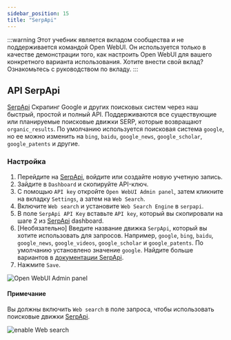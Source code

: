 ```yaml
---
sidebar_position: 15
title: "SerpApi"
---
```


:::warning
Этот учебник является вкладом сообщества и не поддерживается командой Open WebUI. Он используется только в качестве демонстрации того, как настроить Open WebUI для вашего конкретного варианта использования. Хотите внести свой вклад? Ознакомьтесь с руководством по вкладу.
:::

## API SerpApi

[SerpApi](https://serpapi.com/) Скрапинг Google и других поисковых систем через наш быстрый, простой и полный API. Поддерживаются все существующие или планируемые поисковые движки SERP, которые возвращают `organic_results`. По умолчанию используется поисковая система `google`, но ее можно изменить на `bing`, `baidu`, `google_news`, `google_scholar`, `google_patents` и другие.

### Настройка

1. Перейдите на [SerpApi](https://serpapi.com/), войдите или создайте новую учетную запись.
2. Зайдите в `Dashboard` и скопируйте API-ключ.
3. С помощью `API key` откройте `Open WebUI Admin panel`, затем кликните на вкладку `Settings`, а затем на `Web Search`.
4. Включите `Web search` и установите `Web Search Engine` в `serpapi`.
5. В поле `SerpApi API Key` вставьте `API key`, который вы скопировали на шаге 2 из [SerpApi](https://serpapi.com/) dashboard.
6. [Необязательно] Введите название движка `SerpApi`, который вы хотите использовать для запросов. Например, `google`, `bing`, `baidu`, `google_news`, `google_videos`, `google_scholar` и `google_patents`. По умолчанию установлено значение `google`. Найдите больше вариантов в [документации SerpApi](https://serpapi.com/dashboard).
7. Нажмите `Save`.

![Open WebUI Admin panel](/images/tutorial_serpapi_search.png)

#### Примечание

Вы должны включить `Web search` в поле запроса, чтобы использовать поисковые движки [SerpApi](https://serpapi.com/).

![enable Web search](/images/enable_web_search.png)

